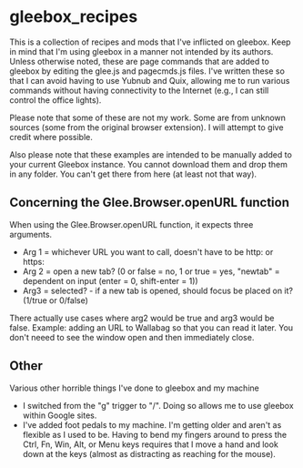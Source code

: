 # gleebox_recipes
This is a collection of recipes and mods that I've inflicted on gleebox.  Keep in mind that I'm using gleebox in a manner not intended by its authors.  Unless otherwise noted, these are page commands that are added to gleebox by editing the glee.js and pagecmds.js files.  I've written these so that I can avoid having to use Yubnub and Quix, allowing me to run various commands without having connectivity to the Internet (e.g., I can still control the office lights).

Please note that some of these are not my work.  Some are from unknown sources (some from the original browser extension).  I will attempt to give credit where possible.

Also please note that these examples are intended to be manually added to your current Gleebox instance.  You cannot download them and drop them in any folder.  You can't get there from here (at least not that way).

## Concerning the Glee.Browser.openURL function
When using the Glee.Browser.openURL function, it expects three arguments.
* Arg 1 = whichever URL you want to call, doesn't have to be http: or https:
* Arg 2 = open a new tab? (0 or false = no, 1 or true = yes, "newtab" = dependent on input (enter = 0, shift-enter = 1))
* Arg3 = selected? - if a new tab is opened, should focus be placed on it?  (1/true or 0/false)

There actually use cases where arg2 would be true and arg3 would be false.  Example: adding an URL to Wallabag so that you can read it later.  You don't neeed to see the window open and then immediately close.

## Other
Various other horrible things I've done to gleebox and my machine
* I switched from the "g" trigger to "/".  Doing so allows me to use gleebox within Google sites.
* I've added foot pedals to my machine.  I'm getting older and aren't as flexible as I used to be.  Having to bend my fingers around to press the Ctrl, Fn, Win, Alt, or Menu keys requires that I move a hand and look down at the keys (almost as distracting as reaching for the mouse).
